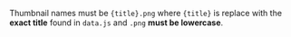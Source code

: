 Thumbnail names must be `{title}.png` where `{title}` is replace with the **exact title** found in `data.js` and `.png` **must be lowercase**.